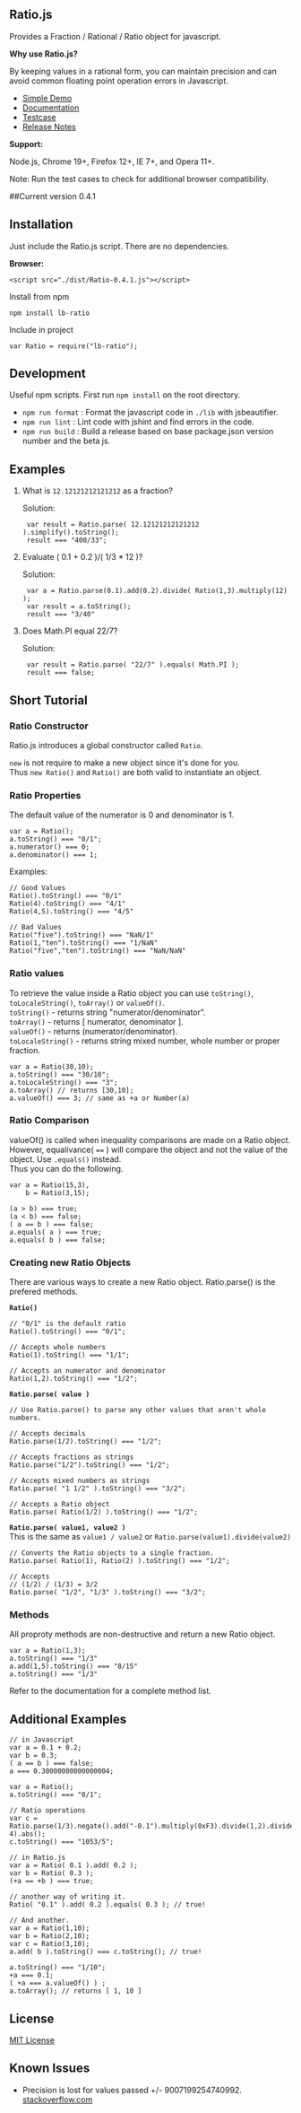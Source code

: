 ## Ratio.js 
Provides a Fraction / Rational / Ratio object for javascript.

**Why use Ratio.js?**

By keeping values in a rational form, you can maintain precision and can avoid common floating point operation errors in Javascript.

- [Simple Demo](http://larrybattle.github.com/Ratio.js/examples/demo-basic.html)
- [Documentation](http://larrybattle.github.com/Ratio.js/doc/classes/Ratio.html)
- [Testcase](http://larrybattle.github.com/Ratio.js/test/Ratio.js_testcases.html)
- [Release Notes](http://larrybattle.github.com/Ratio.js/history.md)

**Support:**

Node.js, Chrome 19+, Firefox 12+, IE 7+, and Opera 11+.

Note: Run the test cases to check for additional browser compatibility.

##Current version
<span id="ratioVersion">0.4.1</span>

## Installation 
Just include the Ratio.js script. There are no dependencies.

<b>Browser:</b>

	<script src="./dist/Ratio-0.4.1.js"></script>

Install from npm

	npm install lb-ratio

Include in project 

	var Ratio = require("lb-ratio");

## Development
Useful npm scripts.
First run `npm install` on the root directory.
- `npm run format` : Format the javascript code in `./lib` with jsbeautifier.
- `npm run lint` : Lint code with jshint and find errors in the code.
- `npm run build` : Build a release based on base package.json version number and the beta js.

## Examples

1. What is `12.12121212121212` as a fraction?

	Solution:

		var result = Ratio.parse( 12.12121212121212 ).simplify().toString();
		result === "400/33";

2. Evaluate ( 0.1 + 0.2 )/( 1/3 * 12 )?

	Solution:

		var a = Ratio.parse(0.1).add(0.2).divide( Ratio(1,3).multiply(12) );
		var result = a.toString();
		result === "3/40"

3. Does Math.PI equal 22/7?

	Solution:
		
		var result = Ratio.parse( "22/7" ).equals( Math.PI );
		result === false;
		
## Short Tutorial

### Ratio Constructor

Ratio.js introduces a global constructor called `Ratio`.

`new` is not require to make a new object since it's done for you. <br/>
Thus `new Ratio()` and `Ratio()` are both valid to instantiate an object.<br/>
	
### Ratio Properties

The default value of the numerator is 0 and denominator is 1.

	var a = Ratio();
	a.toString() === "0/1";
	a.numerator() === 0;
	a.denominator() === 1;

Examples:

	// Good Values
	Ratio().toString() === "0/1"
	Ratio(4).toString() === "4/1"
	Ratio(4,5).toString() === "4/5"
	
	// Bad Values
	Ratio("five").toString() === "NaN/1"
	Ratio(1,"ten").toString() === "1/NaN"
	Ratio("five","ten").toString() === "NaN/NaN"

### Ratio values

To retrieve the value inside a Ratio object you can use `toString()`, `toLocaleString()`, `toArray()` or `valueOf()`.<br/>
`toString()` - returns string "numerator/denominator".<br/>
`toArray()` - returns [ numerator, denominator ].<br/>
`valueOf()` - returns (numerator/denominator).<br/>
`toLocaleString()` - returns string mixed number, whole number or proper fraction.<br/>

	var a = Ratio(30,10);
	a.toString() === "30/10";
	a.toLocaleString() === "3";
	a.toArray() // returns [30,10];
	a.valueOf() === 3; // same as +a or Number(a)
	
### Ratio Comparison

valueOf() is called when inequality comparisons are made on a Ratio object.<br/>
However, equalivance( `==` ) will compare the object and not the value of the object. Use `.equals()` instead.<br/>
Thus you can do the following.

	var a = Ratio(15,3), 
		b = Ratio(3,15);

	(a > b) === true;
	(a < b) === false;
	( a == b ) === false; 
	a.equals( a ) === true;
	a.equals( b ) === false;

### Creating new Ratio Objects

There are various ways to create a new Ratio object. Ratio.parse() is the prefered methods.

**`Ratio()`**

	// "0/1" is the default ratio
	Ratio().toString() === "0/1";
	
	// Accepts whole numbers
	Ratio(1).toString() === "1/1";
	
	// Accepts an numerator and denominator
	Ratio(1,2).toString() === "1/2";
	
**`Ratio.parse( value )`**

	// Use Ratio.parse() to parse any other values that aren't whole numbers.
	
	// Accepts decimals
	Ratio.parse(1/2).toString() === "1/2";

	// Accepts fractions as strings
	Ratio.parse("1/2").toString() === "1/2";
	
	// Accepts mixed numbers as strings
	Ratio.parse( "1 1/2" ).toString() === "3/2";

	// Accepts a Ratio object
	Ratio.parse( Ratio(1/2) ).toString() === "1/2";
	
**`Ratio.parse( value1, value2 )`**<br/>
This is the same as `value1 / value2` or `Ratio.parse(value1).divide(value2)`
	
	// Converts the Ratio objects to a single fraction.
	Ratio.parse( Ratio(1), Ratio(2) ).toString() === "1/2";
	
	// Accepts 
	// (1/2) / (1/3) = 3/2
	Ratio.parse( "1/2", "1/3" ).toString() === "3/2";
		
### Methods 

All proproty methods are non-destructive and return a new Ratio object.

	var a = Ratio(1,3);
	a.toString() === "1/3"
	a.add(1,5).toString() === "8/15"
	a.toString() === "1/3"
	
Refer to the documentation for a complete method list.

## Additional Examples 

	// in Javascript
    var a = 0.1 + 0.2;
    var b = 0.3;
    ( a == b ) === false;
    a === 0.30000000000000004;
	
	var a = Ratio();
	a.toString() === "0/1";
	
	// Ratio operations
	var c = Ratio.parse(1/3).negate().add("-0.1").multiply(0xF3).divide(1,2).divide(1e-4).abs();
	c.toString() === "1053/5";

    // in Ratio.js
    var a = Ratio( 0.1 ).add( 0.2 );
    var b = Ratio( 0.3 );
    (+a == +b ) === true;
    
    // another way of writing it.
    Ratio( "0.1" ).add( 0.2 ).equals( 0.3 ); // true!
    
    // And another.
    var a = Ratio(1,10);
    var b = Ratio(2,10);
    var c = Ratio(3,10);
    a.add( b ).toString() === c.toString(); // true!
    
    a.toString() === "1/10";
    +a === 0.1;
    ( +a === a.valueOf() ) ;
    a.toArray(); // returns [ 1, 10 ]


## License 

[MIT License](http://www.opensource.org/licenses/mit-license) 

## Known Issues

- Precision is lost for values passed +/- 9007199254740992. <a href="http://stackoverflow.com/questions/307179/what-is-javascripts-max-int-whats-the-highest-integer-value-a-number-can-go-t">stackoverflow.com</a> <br/>
